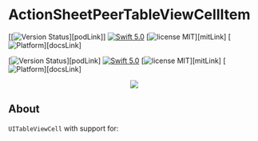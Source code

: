 # ActionSheetPeerTableViewCellItem

[[![Version Status](https://img.shields.io/cocoapods/v/ActionSheetPeerTableViewCellItem.svg)][podLink]]
[![Swift 5.0](https://img.shields.io/badge/Swift-5.0-orange.svg?style=flat)](https://developer.apple.com/swift/)
[![license MIT](https://img.shields.io/cocoapods/l/ActionSheetPeerTableViewCellItem.svg)][mitLink] 
[![Platform](https://img.shields.io/cocoapods/p/ActionSheetPeerTableViewCellItem.svg)][docsLink] 

[![Version Status](https://img.shields.io/cocoapods/v/SwipeCellKit.svg)][podLink] 
[![Swift 5.0](https://img.shields.io/badge/Swift-5.0-orange.svg?style=flat)](https://developer.apple.com/swift/)
[![license MIT](https://img.shields.io/cocoapods/l/SwipeCellKit.svg)][mitLink] 
[![Platform](https://img.shields.io/cocoapods/p/SwipeCellKit.svg)][docsLink] 

<p align="center"><img src="https://giphy.com/gifs/KHcO2ViUYDrADePYZk"/></p>

## About

`UITableViewCell` with support for:

